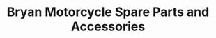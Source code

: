 ---
title: "Bryan Motorcycle Spare Parts and Accessories"
url: /santa-maria/bryan-motorcycle-spare-parts-and-accessories/
shop: Motorrad
---